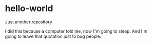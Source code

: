 # hello-world
Just another repository



I did this because a computer told me, now I"m going to sleep. And I'm going to leave that quotation just to bug people.
